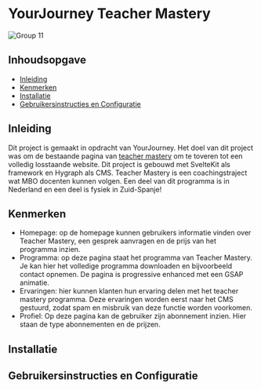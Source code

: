 # YourJourney Teacher Mastery
![Group 11](https://github.com/IvarSchuyt/Sprint-20---Individueel---YourJourney/assets/112855849/dfed6a96-8c9e-4c07-a660-da95b4fa3d82)

## Inhoudsopgave
* [Inleiding]()
* [Kenmerken]()
* [Installatie]()
* [Gebruikersinstructies en Configuratie]()

## Inleiding
Dit project is gemaakt in opdracht van YourJourney. Het doel van dit project was om de bestaande pagina van [teacher mastery](https://www.yourjourney.academy/product/teacher-mastery/) om te toveren tot een volledig losstaande website. Dit project is gebouwd met SvelteKit als framework en Hygraph als CMS. Teacher Mastery is een coachingstraject wat MBO docenten kunnen volgen. Een deel van dit programma is in Nederland en een deel is fysiek in Zuid-Spanje!

## Kenmerken
* Homepage: op de homepage kunnen gebruikers informatie vinden over Teacher Mastery, een gesprek aanvragen en de prijs van het programma inzien.
* Programma: op deze pagina staat het programma van Teacher Mastery. Je kan hier het volledige programma downloaden en bijvoorbeeld contact opnemen. De pagina is progressive enhanced met een GSAP animatie.
* Ervaringen: hier kunnen klanten hun ervaring delen met het teacher mastery programma. Deze ervaringen worden eerst naar het CMS gestuurd, zodat spam en misbruik van deze functie worden voorkomen.
* Profiel: Op deze pagina kan de gebruiker zijn abonnement inzien. Hier staan de type abonnementen en de prijzen.

## Installatie

## Gebruikersinstructies en Configuratie

